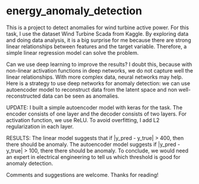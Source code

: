 # energy_anomaly_detection

This is a project to detect anomalies for wind turbine active power. For this task, I use the dataset Wind Turbine Scada from Kaggle. By exploring data and doing data analysis, it is a big surprise for me because there are strong linear relationships between features and the target variable. Therefore, a simple linear regression model can solve the problem.

Can we use deep learning to improve the results? I doubt this, because with non-linear activation functions in deep networks, we do not capture well the linear relationships. With more complex data, neural networks may help. Here is a strategy to use deep networks for anomaly detection: we can use autoencoder model to reconstruct data from the latent space and non well-reconstructed data can be seen as anomalies.

UPDATE: I built a simple autoencoder model with keras for the task. The encoder consists of one layer and the decoder consists of two layers. For activation function, we use ReLU. To avoid overfitting, I add L2 regularization in each layer.

RESULTS: The linear model suggests that if |y_pred - y_true| > 400, then there should be anomaly. The autoencoder model suggests if |y_pred - y_true| > 100, there there should be anomaly. To conclude, we would need an expert in electrical engineering to tell us which threshold is good for anomaly detection.

Comments and suggestions are welcome. Thanks for reading!